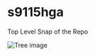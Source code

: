# s9115hga

Top Level Snap of the Repo

![Tree image](https://cloud.githubusercontent.com/assets/7557398/9486109/e283c6ce-4b90-11e5-8697-7defea335612.jpg?raw=true "Top Level Snap of the Repo")
